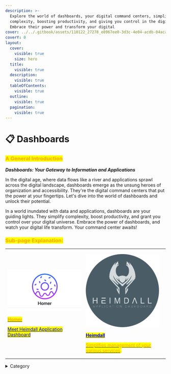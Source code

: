 ```yaml
---
description: >-
  Explore the world of dashboards, your digital command centers, simplifying
  complexity, boosting productivity, and giving you control in the digital age.
  Embrace their power and transform your digital
cover: ../../.gitbook/assets/110122_27278_e8967ee0-3d3c-4e04-acdb-04aca3c15483.jpg
coverY: 0
layout:
  cover:
    visible: true
    size: hero
  title:
    visible: true
  description:
    visible: true
  tableOfContents:
    visible: true
  outline:
    visible: true
  pagination:
    visible: true
---
```


# 📋 Dashboards

### <mark style="color:orange;">**A General Introduction**</mark>

_**Dashboards: Your Gateway to Information and Applications**_

In the digital age, where data flows like a river and applications sprawl across the digital landscape, dashboards emerge as the unsung heroes of organization and accessibility. They're the digital command centers that put the power at your fingertips. Let's dive into the world of dashboards and unlock their potential.

In a world inundated with data and applications, dashboards are your guiding lights. They simplify complexity, boost productivity, and grant you control over your digital universe. Embrace the power of dashboards, and watch your digital life transform. Your command center awaits!

### <mark style="color:orange;">Sub-page Explanation:</mark>

|                                                                                                                                                                                                                                                                                                                                                                                                                                  |                                                                                                                                                                                                                                                                                                                                                                                                                                                                                   |   |
| -------------------------------------------------------------------------------------------------------------------------------------------------------------------------------------------------------------------------------------------------------------------------------------------------------------------------------------------------------------------------------------------------------------------------------- | --------------------------------------------------------------------------------------------------------------------------------------------------------------------------------------------------------------------------------------------------------------------------------------------------------------------------------------------------------------------------------------------------------------------------------------------------------------------------------- | - |
| <p><img src="../../.gitbook/assets/image (3).png" alt=""> </p><p></p><p></p><p></p><p></p><p><a href="https://docs.scaleinfinite.fr/demo-deployment/dashboards/homer-deployment"><mark style="color:orange;"><strong>Homer</strong></mark> </a></p><p></p><p><a href="https://docs.scaleinfinite.fr/demo-deployment/dashboards/heimdall-deployment"><mark style="color:blue;">Meet Heimdall Application Dashboard</mark></a></p> | <p><img src="../../.gitbook/assets/image (4).png" alt="" data-size="original"></p><p></p><p><a href="https://docs.scaleinfinite.fr/demo-deployment/dashboards/heimdall-deployment"><mark style="color:blue;"><strong>Heimdall</strong></mark></a></p><p></p><p><a href="https://docs.scaleinfinite.fr/demo-deployment/dashboards/homer-deployment"><mark style="color:orange;">Simplifies  management of your various services</mark></a><mark style="color:orange;">.</mark></p> |   |

<details>

<summary>Category</summary>

Kubernetes, cloud computing, DevOps, cloud services, hosting platform, container orchestration, cloud infrastructure, cloud deployment, cloud management, cloud technology, cloud solutions, dashboard

</details>
